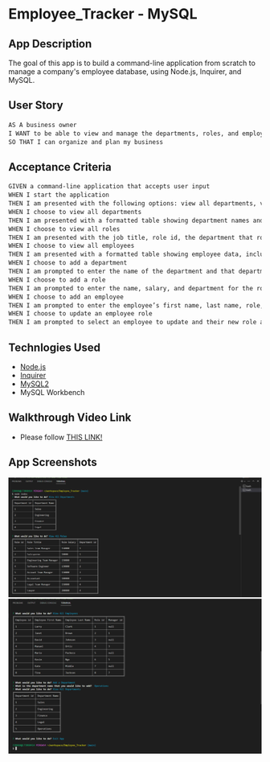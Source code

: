 # Employee_Tracker - MySQL

## App Description

The goal of this app is to build a command-line application from scratch to manage a company's employee database, using Node.js, Inquirer, and MySQL.

## User Story

```md
AS A business owner
I WANT to be able to view and manage the departments, roles, and employees in my company
SO THAT I can organize and plan my business
```

## Acceptance Criteria

```md
GIVEN a command-line application that accepts user input
WHEN I start the application
THEN I am presented with the following options: view all departments, view all roles, view all employees, add a department, add a role, add an employee, and update an employee role
WHEN I choose to view all departments
THEN I am presented with a formatted table showing department names and department ids
WHEN I choose to view all roles
THEN I am presented with the job title, role id, the department that role belongs to, and the salary for that role
WHEN I choose to view all employees
THEN I am presented with a formatted table showing employee data, including employee ids, first names, last names, job titles, departments, salaries, and managers that the employees report to
WHEN I choose to add a department
THEN I am prompted to enter the name of the department and that department is added to the database
WHEN I choose to add a role
THEN I am prompted to enter the name, salary, and department for the role and that role is added to the database
WHEN I choose to add an employee
THEN I am prompted to enter the employee’s first name, last name, role, and manager, and that employee is added to the database
WHEN I choose to update an employee role
THEN I am prompted to select an employee to update and their new role and this information is updated in the database 
```

## Technlogies Used

- [Node.js](https://nodejs.org/en/)
- [Inquirer](https://www.npmjs.com/package/inquirer)
- [MySQL2](https://www.npmjs.com/package/mysql2)
- MySQL Workbench 

## Walkthrough Video Link

- Please follow [THIS LINK!](https://www.loom.com/share/8d795fbd2eba48a99ee89eab5c353eba)

## App Screenshots

![Capture1](./Assets/public/images/Capture1.PNG)
![Capture2](./Assets/public/images/Capture2.PNG)


